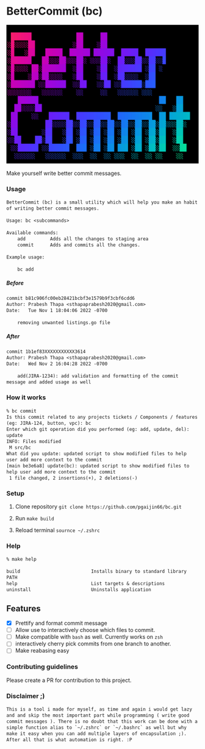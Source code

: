 # BetterCommit (bc)

![better-commit](assets/banner.png)

Make yourself write better commit messages.

### Usage

```
BetterCommit (bc) is a small utility which will help you make an habit of writing better commit messages.

Usage: bc <subcommands>

Available commands:
    add         Adds all the changes to staging area
    commit      Adds and commits all the changes.

Example usage:

    bc add

```

##### Before 
```
commit b81c906fc00eb28421bcbf3e1579b9f3cbf6cdd6
Author: Prabesh Thapa <sthapaprabesh2020@gmail.com>
Date:   Tue Nov 1 18:04:06 2022 -0700

    removing unwanted listings.go file
```

##### After

```
commit 1b1ef83XXXXXXXXXXX3614
Author: Prabesh Thapa <sthapaprabesh2020@gmail.com>
Date:   Wed Nov 2 16:04:28 2022 -0700

    add(JIRA-1234): add validation and formatting of the commit message and added usage as well

```

### How it works

```
% bc commit
Is this commit related to any projects tickets / Components / features (eg: JIRA-124, button, vpc): bc
Enter which git operation did you performed (eg: add, update, del): update
INFO: Files modified
 M src/bc
What did you update: updated script to show modified files to help user add more context to the commit
[main be3e6a8] update(bc): updated script to show modified files to help user add more context to the commit
 1 file changed, 2 insertions(+), 2 deletions(-)
```

### Setup

1. Clone repository `git clone https://github.com/pgaijin66/bc.git`

2. Run `make build`

3. Reload terminal `sournce ~/.zshrc`



### Help
```
% make help

build                          Installs binary to standard library PATH
help                           List targets & descriptions
uninstall                      Uninstalls application
```


## Features

- [X] Prettify and format commit message
- [ ] Allow use to interactively choose which files to commit.
- [ ] Make compatible with `bash` as well. Currently works on `zsh` 
- [ ] interactively cherry pick commits from one branch to another.
- [ ] Make reabasing easy

### Contributing guidelines

Please create a PR for contribution to this project.

### Disclaimer ;)

```
This is a tool i made for myself, as time and again i would get lazy and and skip the most important part while programming ( write good commit messages ). There is no doubt that this work can be done with a simple function alias to `~/.zshrc` or `~/.bashrc` as well but why make it easy when you can add multiple layers of encapsulation ;). After all that is what automation is right. :P 
```